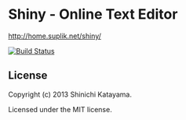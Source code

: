 # Shiny - Online Text Editor

http://home.suplik.net/shiny/

[![Build Status](https://travis-ci.org/shinichy/shiny.png)](https://travis-ci.org/shinichy/shiny)

## License
Copyright (c) 2013 Shinichi Katayama.

Licensed under the MIT license.
